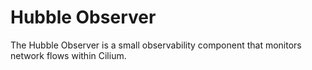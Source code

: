 # Hubble Observer

The Hubble Observer is a small observability component that monitors network flows within Cilium.
